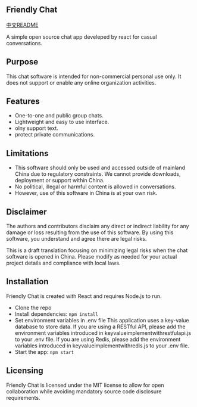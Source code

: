 <!-- README.md -->
## Friendly Chat
[中文README](README-zh.md)

A simple open source chat app develeped by react for casual conversations.

## Purpose
This chat software is intended for non-commercial personal use only. It does not support or enable any online organization activities.

## Features
- One-to-one and public group chats.
- Lightweight and easy to use interface.
- olny support text.
- protect private communications.

## Limitations
- This software should only be used and accessed outside of mainland China due to regulatory constraints. We cannot provide downloads, deployment or support within China.
- No political, illegal or harmful content is allowed in conversations.
- However, use of this software in China is at your own risk.



## Disclaimer
The authors and contributors disclaim any direct or indirect liability for any damage or loss resulting from the use of this software. By using this software, you understand and agree there are legal risks.

This is a draft translation focusing on minimizing legal risks when the chat software is opened in China. Please modify as needed for your actual project details and compliance with local laws.


## Installation
Friendly Chat is created with React and requires Node.js to run.

- Clone the repo
- Install dependencies: `npm install`
- Set environment variables in .env file   This application uses a key-value database to store data. If you are using a RESTful API, please add the environment variables introduced in keyvalueimplementwithrestfulapi.js to your .env file. If you are using Redis, please add the environment variables introduced in keyvalueimplementwithredis.js to your .env file.
- Start the app: `npm start`

## Licensing
Friendly Chat is licensed under the MIT license to allow for open collaboration while avoiding mandatory source code disclosure requirements.

